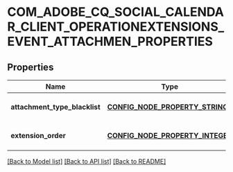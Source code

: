 # COM_ADOBE_CQ_SOCIAL_CALENDAR_CLIENT_OPERATIONEXTENSIONS_EVENT_ATTACHMEN_PROPERTIES

## Properties
Name | Type | Description | Notes
------------ | ------------- | ------------- | -------------
**attachment_type_blacklist** | [**CONFIG_NODE_PROPERTY_STRING**](configNodePropertyString.md) |  | [optional] [default to null]
**extension_order** | [**CONFIG_NODE_PROPERTY_INTEGER**](configNodePropertyInteger.md) |  | [optional] [default to null]

[[Back to Model list]](../README.md#documentation-for-models) [[Back to API list]](../README.md#documentation-for-api-endpoints) [[Back to README]](../README.md)


